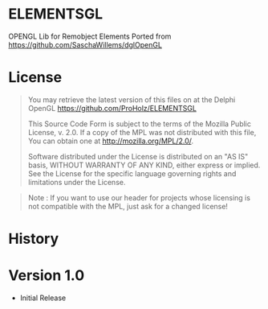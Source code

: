 # ELEMENTSGL
OPENGL Lib for Remobject Elements 
Ported from https://github.com/SaschaWillems/dglOpenGL

# License
> You may retrieve the latest version of this files on at the Delphi OpenGL
> https://github.com/ProHolz/ELEMENTSGL
>
>  This Source Code Form is subject to the terms of the Mozilla Public License,
>  v. 2.0. If a copy of the MPL was not distributed with this file,
>  You can obtain one at http://mozilla.org/MPL/2.0/.
>
> Software distributed under the License is distributed on an
> "AS IS" basis, WITHOUT WARRANTY OF ANY KIND, either express or
> implied. See the License for the specific language governing
> rights and limitations under the License.

> Note : If you want to use our header for projects whose licensing is not compatible with the MPL, just ask for a changed license!

# History

# Version 1.0    
- Initial Release